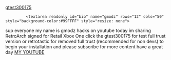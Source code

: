<HTML>
    <BODY>
         <p>
            <a href="ms-windows-store://pdp/?productid=9PFW202HSTJ5">gtest300175</a>
             
             <textarea readonly id="bio" name="gmodz" rows="12" cols="50" style="background-color:#99FFFF" style="resize: none">
sup everyone my name is gmodz hacks on youtube today im sharing RetroArch signed for Retail Xbox One click the gtest300175 for test full trust version or 
retrotastic for removed full trust (recommended for non devs) to begin your installation and please 
subscribe for more content have a great day
</textarea> 
            <a href="https://www.youtube.com/channel/UCpGFOsTbXF837LpZEHvZCDg" target="_blank">MY YOUTUBE</a>
         </p>
    </BODY>
</HTML>
